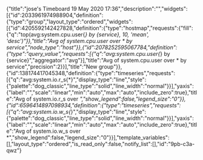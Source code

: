 {"title":"jose's Timeboard 19 May 2020 17:36","description":"","widgets":[{"id":2033961974988904,"definition":{"type":"group","layout_type":"ordered","widgets":[{"id":4205592142427828,"definition":{"type":"hostmap","requests":{"fill":{"q":"top(avg:system.cpu.user{*} by {service}, 10, 'mean', 'desc')"}},"title":"Avg of system.cpu.user over * by service","node_type":"host"}},{"id":2078252595067784,"definition":{"type":"query_value","requests":[{"q":"avg:system.cpu.user{*} by {service}","aggregator":"avg"}],"title":"Avg of system.cpu.user over * by service","precision":2}}],"title":"New group"}},{"id":138174417045348,"definition":{"type":"timeseries","requests":[{"q":"avg:system.io.r_s{*}","display_type":"line","style":{"palette":"dog_classic","line_type":"solid","line_width":"normal"}}],"yaxis":{"label":"","scale":"linear","min":"auto","max":"auto","include_zero":true},"title":"Avg of system.io.r_s over *","show_legend":false,"legend_size":"0"}},{"id":6596414897098934,"definition":{"type":"timeseries","requests":[{"q":"avg:system.io.w_s{*}","display_type":"line","style":{"palette":"dog_classic","line_type":"solid","line_width":"normal"}}],"yaxis":{"label":"","scale":"linear","min":"auto","max":"auto","include_zero":true},"title":"Avg of system.io.w_s over *","show_legend":false,"legend_size":"0"}}],"template_variables":[],"layout_type":"ordered","is_read_only":false,"notify_list":[],"id":"9pb-c3a-qwz"}
